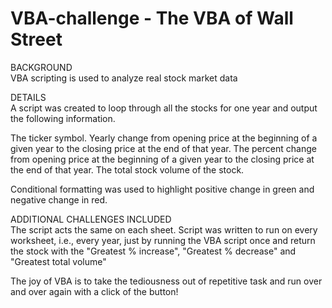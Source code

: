 # VBA-challenge - The VBA of Wall Street

BACKGROUND<br>
VBA scripting is used to analyze real stock market data



DETAILS<br>
A script was created to loop through all the stocks for one year and output the following information.

The ticker symbol.
Yearly change from opening price at the beginning of a given year to the closing price at the end of that year.
The percent change from opening price at the beginning of a given year to the closing price at the end of that year.
The total stock volume of the stock.

Conditional formatting was used to highlight positive change in green and negative change in red.


ADDITIONAL CHALLENGES INCLUDED<br>
The script acts the same on each sheet. Script was written to run on every worksheet, i.e., every year, just by running the VBA script once and return the stock with the "Greatest % increase", "Greatest % decrease" and "Greatest total volume" 

The joy of VBA is to take the tediousness out of repetitive task and run over and over again with a click of the button!
